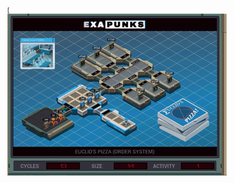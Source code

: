 [![Solution](https://github.com/shaisimel/Exapunks/blob/master/Solutions/05%20-%20Euclid's%20Pizza/EXAPUNKS%20-%20Euclid's%20Pizza%20(13%2C%2014%2C%201%2C%202019-02-13-20-26-31).gif)
